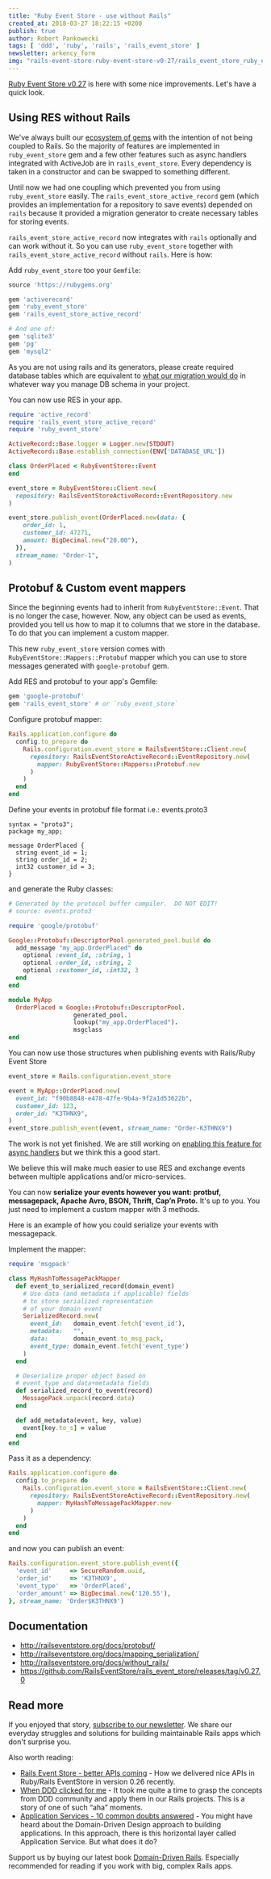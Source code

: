 ```yaml
---
title: "Ruby Event Store - use without Rails"
created_at: 2018-03-27 18:22:15 +0200
publish: true
author: Robert Pankowecki
tags: [ 'ddd', 'ruby', 'rails', 'rails_event_store' ]
newsletter: arkency_form
img: "rails-event-store-ruby-event-store-v0-27/rails_event_store_ruby_event_store.png"
---
```


[Ruby Event Store v0.27](https://github.com/RailsEventStore/rails_event_store/releases/tag/v0.27) is here with some nice improvements. Let's have a quick look.

<!-- more -->

## Using RES without Rails

We've always built our [ecosystem of gems](https://github.com/RailsEventStore/rails_event_store/) with the intention of not being coupled to Rails. So the majority of features are implemented in `ruby_event_store` gem and a few other features such as async handlers integrated with ActiveJob are in `rails_event_store`. Every dependency is taken in a constructor and can be swapped to something different.

Until now we had one coupling which prevented you from using `ruby_event_store` easily. The `rails_event_store_active_record` gem (which provides an implementation for a repository to save events) depended on `rails` because it provided a migration generator to create necessary tables for storing events.

`rails_event_store_active_record` now integrates with `rails` optionally and can work without it. So you can use `ruby_event_store` together with `rails_event_store_active_record` without `rails`. Here is how:


Add `ruby_event_store` too your `Gemfile`:

```ruby
source 'https://rubygems.org'

gem 'activerecord'
gem 'ruby_event_store'
gem 'rails_event_store_active_record'

# And one of:
gem 'sqlite3'
gem 'pg'
gem 'mysql2'
```

As you are not using rails and its generators, please create required database tables which are equivalent to [what our migration would do](https://github.com/RailsEventStore/rails_event_store/blob/master/rails_event_store_active_record/lib/rails_event_store_active_record/generators/templates/migration_template.rb) in whatever way you manage DB schema in your project.

You can now use RES in your app.

```ruby
require 'active_record'
require 'rails_event_store_active_record'
require 'ruby_event_store'

ActiveRecord::Base.logger = Logger.new(STDOUT)
ActiveRecord::Base.establish_connection(ENV['DATABASE_URL'])

class OrderPlaced < RubyEventStore::Event
end

event_store = RubyEventStore::Client.new(
  repository: RailsEventStoreActiveRecord::EventRepository.new
)

event_store.publish_event(OrderPlaced.new(data: {
    order_id: 1,
    customer_id: 47271,
    amount: BigDecimal.new("20.00"),
  }),
  stream_name: "Order-1",
)
```

## Protobuf & Custom event mappers

Since the beginning events had to inherit from `RubyEventStore::Event`. That is no longer the case, however. Now, any object can be used as events, provided you tell us how to map it to columns that we store in the database. To do that you can implement a custom mapper.

This new `ruby_event_store` version comes with `RubyEventStore::Mappers::Protobuf` mapper which you can use to store messages generated with `google-protobuf` gem.

Add RES and protobuf to your app's Gemfile:

```ruby
gem 'google-protobuf'
gem 'rails_event_store' # or `ruby_event_store` 
```

Configure protobuf mapper:

```ruby
Rails.application.configure do
  config.to_prepare do
    Rails.configuration.event_store = RailsEventStore::Client.new(
      repository: RailsEventStoreActiveRecord::EventRepository.new(
        mapper: RubyEventStore::Mappers::Protobuf.new
      )
    )
  end
end
```

Define your events in protobuf file format i.e.: events.proto3

```
syntax = "proto3";
package my_app;

message OrderPlaced {
  string event_id = 1;
  string order_id = 2;
  int32 customer_id = 3;
}
```

and generate the Ruby classes:

```ruby
# Generated by the protocol buffer compiler.  DO NOT EDIT!
# source: events.proto3

require 'google/protobuf'

Google::Protobuf::DescriptorPool.generated_pool.build do
  add_message "my_app.OrderPlaced" do
    optional :event_id, :string, 1
    optional :order_id, :string, 2
    optional :customer_id, :int32, 3
  end
end

module MyApp
  OrderPlaced = Google::Protobuf::DescriptorPool.
                  generated_pool.
                  lookup("my_app.OrderPlaced").
                  msgclass
end
```

You can now use those structures when publishing events with Rails/Ruby Event Store 

```ruby
event_store = Rails.configuration.event_store

event = MyApp::OrderPlaced.new(
  event_id: "f90b8848-e478-47fe-9b4a-9f2a1d53622b",
  customer_id: 123,
  order_id: "K3THNX9",
)
event_store.publish_event(event, stream_name: "Order-K3THNX9")
```

The work is not yet finished. We are still working on [enabling this feature for async handlers](https://github.com/RailsEventStore/rails_event_store/issues/228) but we think this a good start.

We believe this will make much easier to use RES and exchange events between multiple applications and/or micro-services.

You can now **serialize your events however you want: protbuf, messagepack, Apache Avro, BSON, Thrift, Cap’n Proto.** It's up to you. You just need to implement a custom mapper with 3 methods.

Here is an example of how you could serialize your events with messagepack. 

Implement the mapper:

```ruby
require 'msgpack'

class MyHashToMessagePackMapper
  def event_to_serialized_record(domain_event)
    # Use data (and metadata if applicable) fields
    # to store serialized representation
    # of your domain event 
    SerializedRecord.new(
      event_id:   domain_event.fetch('event_id'),
      metadata:   "",
      data:       domain_event.to_msg_pack,
      event_type: domain_event.fetch('event_type')
    )
  end

  # Deserialize proper object based on
  # event_type and data+metadata fields
  def serialized_record_to_event(record)
    MessagePack.unpack(record.data)
  end

  def add_metadata(event, key, value)
    event[key.to_s] = value
  end
end
```

Pass it as a dependency:

```ruby
Rails.application.configure do
  config.to_prepare do
    Rails.configuration.event_store = RailsEventStore::Client.new(
      repository: RailsEventStoreActiveRecord::EventRepository.new(
        mapper: MyHashToMessagePackMapper.new
      )
    )
  end
end
```

and now you can publish an event:

```ruby
Rails.configuration.event_store.publish_event({
  'event_id'     => SecureRandom.uuid,
  'order_id'     => 'K3THNX9',
  'event_type'   => 'OrderPlaced',
  'order_amount' => BigDecimal.new('120.55'),
}, stream_name: 'Order$K3THNX9')
```

## Documentation

* http://railseventstore.org/docs/protobuf/
* http://railseventstore.org/docs/mapping_serialization/
* http://railseventstore.org/docs/without_rails/
* https://github.com/RailsEventStore/rails_event_store/releases/tag/v0.27.0

## Read more

If you enjoyed that story, [subscribe to our newsletter](http://arkency.com/newsletter). We share our everyday struggles and solutions for building maintainable Rails apps which don't surprise you.

Also worth reading:

* [Rails Event Store - better APIs coming](/rails-event-store-better-apis-coming/) - How we delivered nice APIs in Ruby/Rails EventStore in version 0.26 recently.
* [When DDD clicked for me](/when-ddd-clicked-for-me/) - It took me quite a time to grasp the concepts from DDD community and apply them in our Rails projects. This is a story of one of such “aha” moments.
* [Application Services - 10 common doubts answered](/application-service-ruby-rails-ddd/) - You might have heard about the Domain-Driven Design approach to building applications. In this approach, there is this horizontal layer called Application Service. But what does it do?

Support us by buying our latest book [Domain-Driven Rails](/domain-driven-rails/). Especially recommended for reading if you work with big, complex Rails apps.
